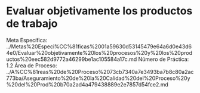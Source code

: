# Evaluar objetivamente los productos de trabajo

Meta Específica: ../Metas%20Especi%CC%81ficas%2001a59630d53145479e64a6d0e43d64e0/Evaluar%20objetivamente%20los%20procesos%20y%20los%20productos%20eec582d9772a46299be1ac105584a17c.md
Número de Práctica: 1.2
Área de Proceso: ../A%CC%81reas%20de%20Proceso%2073cb7340a7e3493ba7b8c80a2ac773ba/Aseguramiento%20de%20la%20Calidad%20del%20Proceso%20y%20del%20Prod%20b70a2ad4a479438889e2e7857d54fce2.md